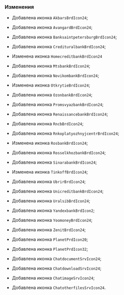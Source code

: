 ### Изменения

- Добавлена иконка `AkbarsBrdIcon24`;
- Добавлена иконка `AvangardBrdIcon24`;
- Добавлена иконка `BanksaintpetersburgBrdIcon24`;
- Добавлена иконка `CredituralbankBrdIcon24`;
- Изменена иконка `HomecreditbankBrdIcon24`
- Добавлена иконка `MtsbankBrdIcon24`;
- Добавлена иконка `NovikombankBrdIcon24`;
- Изменена иконка `OtkrytieBrdIcon24`;
- Добавлена иконка `OzonbankBrdIcon24`;
- Добавлена иконка `PromsvyazbankBrdIcon24`;
- Добавлена иконка `RenaissancebankBrdIcon24`;
- Добавлена иконка `RncbBrdIcon24`;
- Добавлена иконка `RnkoplatyozhnyjcentrBrdIcon24`;
- Изменена иконка `RosbankBrdIcon24`;
- Добавлена иконка `RosselkhozbankBrdIcon24`;
- Добавлена иконка `SinarabankBrdIcon24`;
- Изменена иконка `TinkoffBrdIcon24`;
- Добавлена иконка `UbrirBrdIcon24`;
- Добавлена иконка `UnicreditbankBrdIcon24`;
- Добавлена иконка `UralsibBrdIcon24`;
- Добавлена иконка `YandexbankBrdIcon2`;
- Добавлена иконка `YoomoneyBrdIcon24`;
- Добавлена иконка `ZenitBrdIcon24`;

- Добавлена иконка `PlanetPrdIcon20`;
- Добавлена иконка `PlanetPrdIcon32`;

- Добавлена иконка `ChatdocumentSrvIcon24`;
- Добавлена иконка `ChatdownloadSrvIcon24`;
- Добавлена иконка `ChatimageSrvIcon24`;
- Добавлена иконка `ChatotherfilesSrvIcon24`.
